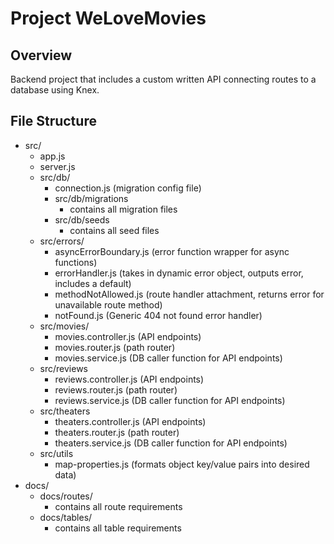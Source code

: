 # Project WeLoveMovies

## Overview
Backend project that includes a custom written API connecting routes to a database using Knex.

## File Structure
- src/
    - app.js
    - server.js
    - src/db/
        - connection.js (migration config file)
        - src/db/migrations
            - contains all migration files
        - src/db/seeds
            - contains all seed files
    - src/errors/
        - asyncErrorBoundary.js (error function wrapper for async functions)
        - errorHandler.js (takes in dynamic error object, outputs error, includes a default)
        - methodNotAllowed.js (route handler attachment, returns error for unavailable route method)
        - notFound.js (Generic 404 not found error handler)
    - src/movies/
        - movies.controller.js (API endpoints)
        - movies.router.js (path router)
        - movies.service.js (DB caller function for API endpoints)
    - src/reviews
        - reviews.controller.js (API endpoints)
        - reviews.router.js (path router)
        - reviews.service.js (DB caller function for API endpoints)
    - src/theaters
        - theaters.controller.js (API endpoints)
        - theaters.router.js (path router)
        - theaters.service.js (DB caller function for API endpoints)
    - src/utils
        - map-properties.js (formats object key/value pairs into desired data)
- docs/
    - docs/routes/
        - contains all route requirements
    - docs/tables/
        - contains all table requirements